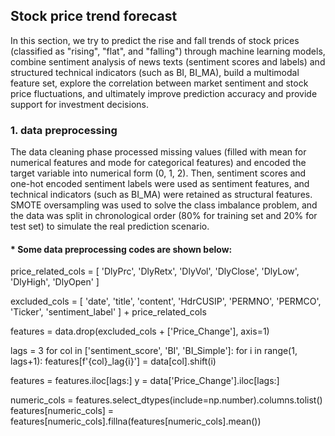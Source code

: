 ## Stock price trend forecast
In this section, we try to predict the rise and fall trends of stock prices (classified as "rising", "flat", and "falling") through machine learning models, combine sentiment analysis of news texts (sentiment scores and labels) and structured technical indicators (such as BI, BI_MA), build a multimodal feature set, explore the correlation between market sentiment and stock price fluctuations, and ultimately improve prediction accuracy and provide support for investment decisions.
### 1. data preprocessing
The data cleaning phase processed missing values ​​(filled with mean for numerical features and mode for categorical features) and encoded the target variable into numerical form (0, 1, 2). Then, sentiment scores and one-hot encoded sentiment labels were used as sentiment features, and technical indicators (such as BI_MA) were retained as structural features. SMOTE oversampling was used to solve the class imbalance problem, and the data was split in chronological order (80% for training set and 20% for test set) to simulate the real prediction scenario.
#### * Some data preprocessing codes are shown below:
price_related_cols = [
    'DlyPrc', 'DlyRetx', 'DlyVol',
    'DlyClose', 'DlyLow', 'DlyHigh', 'DlyOpen'
]

excluded_cols = [
    'date', 'title', 'content', 
    'HdrCUSIP', 'PERMNO', 'PERMCO', 
    'Ticker', 'sentiment_label'
] + price_related_cols  

features = data.drop(excluded_cols + ['Price_Change'], axis=1)

lags = 3
for col in ['sentiment_score', 'BI', 'BI_Simple']:
    for i in range(1, lags+1):
        features[f'{col}_lag{i}'] = data[col].shift(i)

features = features.iloc[lags:]
y = data['Price_Change'].iloc[lags:]

numeric_cols = features.select_dtypes(include=np.number).columns.tolist()
features[numeric_cols] = features[numeric_cols].fillna(features[numeric_cols].mean())

